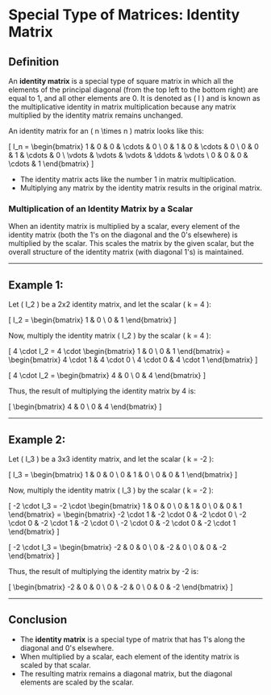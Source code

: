 
# Special Type of Matrices: Identity Matrix

## Definition
An **identity matrix** is a special type of square matrix in which all the elements of the principal diagonal (from the top left to the bottom right) are equal to 1, and all other elements are 0. It is denoted as \( I \) and is known as the multiplicative identity in matrix multiplication because any matrix multiplied by the identity matrix remains unchanged.

An identity matrix for an \( n \times n \) matrix looks like this:

\[
I_n = \begin{bmatrix} 
1 & 0 & 0 & \cdots & 0 \\ 
0 & 1 & 0 & \cdots & 0 \\ 
0 & 0 & 1 & \cdots & 0 \\ 
\vdots & \vdots & \vdots & \ddots & \vdots \\
0 & 0 & 0 & \cdots & 1
\end{bmatrix}
\]

- The identity matrix acts like the number 1 in matrix multiplication.
- Multiplying any matrix by the identity matrix results in the original matrix.

### Multiplication of an Identity Matrix by a Scalar
When an identity matrix is multiplied by a scalar, every element of the identity matrix (both the 1's on the diagonal and the 0's elsewhere) is multiplied by the scalar. This scales the matrix by the given scalar, but the overall structure of the identity matrix (with diagonal 1's) is maintained.

---

## Example 1:
Let \( I_2 \) be a 2x2 identity matrix, and let the scalar \( k = 4 \):

\[
I_2 = \begin{bmatrix} 
1 & 0 \\ 
0 & 1 
\end{bmatrix}
\]

Now, multiply the identity matrix \( I_2 \) by the scalar \( k = 4 \):

\[
4 \cdot I_2 = 4 \cdot \begin{bmatrix} 
1 & 0 \\ 
0 & 1 
\end{bmatrix} = \begin{bmatrix} 
4 \cdot 1 & 4 \cdot 0 \\ 
4 \cdot 0 & 4 \cdot 1 
\end{bmatrix}
\]

\[
4 \cdot I_2 = \begin{bmatrix} 
4 & 0 \\ 
0 & 4 
\end{bmatrix}
\]

Thus, the result of multiplying the identity matrix by 4 is:

\[
\begin{bmatrix} 
4 & 0 \\ 
0 & 4 
\end{bmatrix}
\]

---

## Example 2:
Let \( I_3 \) be a 3x3 identity matrix, and let the scalar \( k = -2 \):

\[
I_3 = \begin{bmatrix} 
1 & 0 & 0 \\ 
0 & 1 & 0 \\ 
0 & 0 & 1 
\end{bmatrix}
\]

Now, multiply the identity matrix \( I_3 \) by the scalar \( k = -2 \):

\[
-2 \cdot I_3 = -2 \cdot \begin{bmatrix} 
1 & 0 & 0 \\ 
0 & 1 & 0 \\ 
0 & 0 & 1 
\end{bmatrix} = \begin{bmatrix} 
-2 \cdot 1 & -2 \cdot 0 & -2 \cdot 0 \\ 
-2 \cdot 0 & -2 \cdot 1 & -2 \cdot 0 \\ 
-2 \cdot 0 & -2 \cdot 0 & -2 \cdot 1 
\end{bmatrix}
\]

\[
-2 \cdot I_3 = \begin{bmatrix} 
-2 & 0 & 0 \\ 
0 & -2 & 0 \\ 
0 & 0 & -2 
\end{bmatrix}
\]

Thus, the result of multiplying the identity matrix by -2 is:

\[
\begin{bmatrix} 
-2 & 0 & 0 \\ 
0 & -2 & 0 \\ 
0 & 0 & -2 
\end{bmatrix}
\]

---

## Conclusion
- The **identity matrix** is a special type of matrix that has 1's along the diagonal and 0's elsewhere.
- When multiplied by a scalar, each element of the identity matrix is scaled by that scalar.
- The resulting matrix remains a diagonal matrix, but the diagonal elements are scaled by the scalar.
